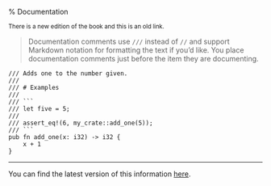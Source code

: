 % Documentation

<small>There is a new edition of the book and this is an old link.</small>

> Documentation comments use `///` instead of `//` and support Markdown notation for formatting the text if you’d like. You place documentation comments just before the item they are documenting.

```rust,no_run
/// Adds one to the number given.
///
/// # Examples
///
/// ```
/// let five = 5;
///
/// assert_eq!(6, my_crate::add_one(5));
/// ```
pub fn add_one(x: i32) -> i32 {
    x + 1
}
```

---

You can find the latest version of this information [here](ch14-02-publishing-to-crates-io.html#making-useful-documentation-comments).